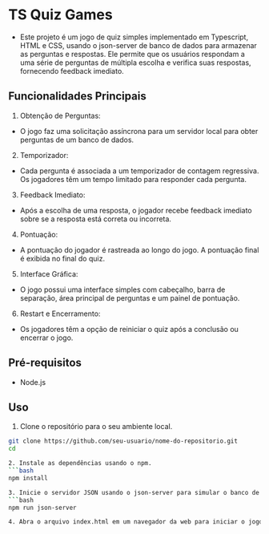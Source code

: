 # TS Quiz Games
- Este projeto é um jogo de quiz simples implementado em Typescript, HTML e CSS, usando o json-server de banco de dados para armazenar as perguntas e respostas. Ele permite que os usuários respondam a uma série de perguntas de múltipla escolha e verifica suas respostas, fornecendo feedback imediato.

## Funcionalidades Principais
1. Obtenção de Perguntas:
- O jogo faz uma solicitação assíncrona para um servidor local para obter perguntas de um banco de dados.

2. Temporizador:
- Cada pergunta é associada a um temporizador de contagem regressiva. Os jogadores têm um tempo limitado para responder cada pergunta.

3. Feedback Imediato:
- Após a escolha de uma resposta, o jogador recebe feedback imediato sobre se a resposta está correta ou incorreta.

4. Pontuação:
- A pontuação do jogador é rastreada ao longo do jogo. A pontuação final é exibida no final do quiz.

5. Interface Gráfica:
- O jogo possui uma interface simples com cabeçalho, barra de separação, área principal de perguntas e um painel de pontuação.

6. Restart e Encerramento:
- Os jogadores têm a opção de reiniciar o quiz após a conclusão ou encerrar o jogo.

## Pré-requisitos
- Node.js

## Uso
1. Clone o repositório para o seu ambiente local.
  ```bash
  git clone https://github.com/seu-usuario/nome-do-repositorio.git
  cd 

2. Instale as dependências usando o npm.
  ```bash
  npm install

3. Inicie o servidor JSON usando o json-server para simular o banco de dados.
  ```bash
  npm run json-server

4. Abra o arquivo index.html em um navegador da web para iniciar o jogo.